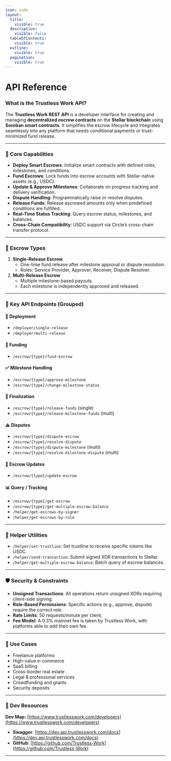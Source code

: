 ```yaml
---
icon: code
layout:
  title:
    visible: true
  description:
    visible: false
  tableOfContents:
    visible: true
  outline:
    visible: true
  pagination:
    visible: true
---
```


# API Reference

### What is the Trustless Work API?

The **Trustless Work REST API** is a developer interface for creating and managing **decentralized escrow contracts** on the **Stellar blockchain** using **Soroban smart contracts**. It simplifies the escrow lifecycle and integrates seamlessly into any platform that needs conditional payments or trust-minimized fund release.

***

### 🚀 Core Capabilities

* **Deploy Smart Escrows**: Initialize smart contracts with defined roles, milestones, and conditions.
* **Fund Escrows**: Lock funds into escrow accounts with Stellar-native assets (e.g., USDC).
* **Update & Approve Milestones**: Collaborate on progress tracking and delivery verification.
* **Dispute Handling**: Programmatically raise or resolve disputes.
* **Release Funds**: Release escrowed amounts only when predefined conditions are fulfilled.
* **Real-Time Status Tracking**: Query escrow status, milestones, and balances.
* **Cross-Chain Compatibility**: USDC support via Circle’s cross-chain transfer protocol.

***

### 🧩 Escrow Types

1. **Single-Release Escrow**
   * One-time fund release after milestone approval or dispute resolution.
   * Roles: Service Provider, Approver, Receiver, Dispute Resolver.
2. **Multi-Release Escrow**
   * Multiple milestone-based payouts.
   * Each milestone is independently approved and released.

***

### 📘 Key API Endpoints (Grouped)

#### 🔨 Deployment

* `/deployer/single-release`
* `/deployer/multi-release`

#### 💸 Funding

* `/escrow/{type}/fund-escrow`

#### ✅ Milestone Handling

* `/escrow/{type}/approve-milestone`
* `/escrow/{type}/change-milestone-status`

#### 🏁 Finalization

* `/escrow/{type}/release-funds` (single)
* `/escrow/{type}/release-milestone-funds` (multi)

#### ⚠️ Disputes

* `/escrow/{type}/dispute-escrow`
* `/escrow/{type}/resolve-dispute`
* `/escrow/{type}/dispute-milestone` (multi)
* `/escrow/{type}/resolve-milestone-dispute` (multi)

#### 🔄 Escrow Updates

* `/escrow/{type}/update-escrow`

#### 📊 Query / Tracking

* `/escrow/{type}/get-escrow`
* `/escrow/{type}/get-multiple-escrow-balance`
* `/helper/get-escrows-by-signer`
* `/helper/get-escrows-by-role`

***

### 🧰 Helper Utilities

* `/helper/set-trustline`: Set trustline to receive specific tokens like USDC.
* `/helper/send-transaction`: Submit signed XDR transactions to Stellar.
* `/helper/get-multiple-escrow-balance`: Batch query of escrow balances.

***

### 🛡️ Security & Constraints

* **Unsigned Transactions**: All operations return unsigned XDRs requiring client-side signing.
* **Role-Based Permissions**: Specific actions (e.g., approve, dispute) require the correct role.
* **Rate Limits**: 50 requests/minute per client.
* **Fee Model**: A 0.3% mainnet fee is taken by Trustless Work, with platforms able to add their own fee.

***

### 🎯 Use Cases

* Freelance platforms
* High-value e-commerce
* SaaS billing
* Cross-border real estate
* Legal & professional services
* Crowdfunding and grants
* Security deposits

***

### 📌 Dev Resources



**Dev Map:** [https://www.trustlesswork.com/developers](https://www.trustlesswork.com/developers)

* **Swagger**: [https://dev.api.trustlesswork.com/docs](https://dev.api.trustlesswork.com/docs)
* **GitHub**: [https://github.com/Trustless-Work](https://github.com/Trustless-Work)

***

##

##
